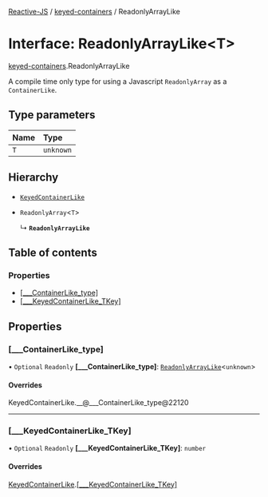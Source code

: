 [Reactive-JS](../README.md) / [keyed-containers](../modules/keyed_containers.md) / ReadonlyArrayLike

# Interface: ReadonlyArrayLike<T\>

[keyed-containers](../modules/keyed_containers.md).ReadonlyArrayLike

A compile time only type for using a Javascript `ReadonlyArray` as a `ContainerLike`.

## Type parameters

| Name | Type |
| :------ | :------ |
| `T` | `unknown` |

## Hierarchy

- [`KeyedContainerLike`](keyed_containers.KeyedContainerLike.md)

- `ReadonlyArray`<`T`\>

  ↳ **`ReadonlyArrayLike`**

## Table of contents

### Properties

- [[\_\_\_ContainerLike\_type]](keyed_containers.ReadonlyArrayLike.md#[___containerlike_type])
- [[\_\_\_KeyedContainerLike\_TKey]](keyed_containers.ReadonlyArrayLike.md#[___keyedcontainerlike_tkey])

## Properties

### [\_\_\_ContainerLike\_type]

• `Optional` `Readonly` **[\_\_\_ContainerLike\_type]**: [`ReadonlyArrayLike`](keyed_containers.ReadonlyArrayLike.md)<`unknown`\>

#### Overrides

KeyedContainerLike.\_\_@\_\_\_ContainerLike\_type@22120

___

### [\_\_\_KeyedContainerLike\_TKey]

• `Optional` `Readonly` **[\_\_\_KeyedContainerLike\_TKey]**: `number`

#### Overrides

[KeyedContainerLike](keyed_containers.KeyedContainerLike.md).[[___KeyedContainerLike_TKey]](keyed_containers.KeyedContainerLike.md#[___keyedcontainerlike_tkey])
